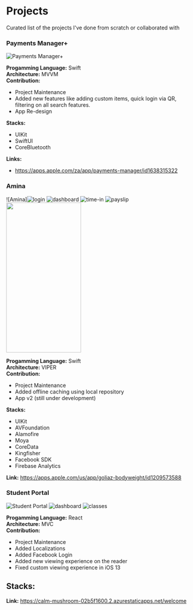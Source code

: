 # Projects
Curated list of the projects I've done from scratch or collaborated with

### Payments Manager+
![Payments Manager+](https://github.com/hanzcruz/Projects/assets/78021245/7ce294a0-7138-4e7e-9625-5c1ccaa23f35)

**Progamming Language:** Swift \
**Architecture:** MVVM \
**Contribution:**
 - Project Maintenance
 - Added new features like adding custom items, quick login via QR, filtering on all search features.
 - App Re-design
 
**Stacks:**
 - UIKit
 - SwiftUI
 - CoreBluetooth


**Links:**
 - https://apps.apple.com/za/app/payments-manager/id1638315322
 
### Amina
![Amina]![login](https://github.com/hanzcruz/Projects/assets/78021245/5267799d-a43a-4bf3-b790-44de810ede15)
![dashboard](https://github.com/hanzcruz/Projects/assets/78021245/97847018-e410-4105-b857-65823a689b99)
![time-in](https://github.com/hanzcruz/Projects/assets/78021245/d055de1a-68d7-4599-b521-4079e5ba95eb)
![payslip](https://github.com/hanzcruz/Projects/assets/78021245/f8067a5b-2c79-4db2-940d-abcc99eff7b5)
<img src="https://github.com/hanzcruz/Projects/assets/78021245/5267799d-a43a-4bf3-b790-44de810ede15" width="200" height="400" />

**Progamming Language:** Swift \
**Architecture:** VIPER \
**Contribution:**
 - Project Maintenance
 - Added offline caching using local repository
 - App v2 (still under development)
 
**Stacks:**
 - UIKit
 - AVFoundation
 - Alamofire
 - Moya
 - CoreData
 - Kingfisher
 - Facebook SDK
 - Firebase Analytics

**Link:** https://apps.apple.com/us/app/goliaz-bodyweight/id1209573588

### Student Portal
![Student Portal](https://github.com/hanzcruz/Projects/assets/78021245/6ae54b25-ca12-49bc-bde4-682e7eaed0b8)
![dashboard](https://github.com/hanzcruz/Projects/assets/78021245/138937c5-ceab-41ef-956a-f5e32cd09ab1)
![classes](https://github.com/hanzcruz/Projects/assets/78021245/7c5c4eac-36cb-4cd6-a4f2-93e62eba1da9)

**Progamming Language:** React \
**Architecture:** MVC \
**Contribution:**
 - Project Maintenance
 - Added Localizations
 - Added Facebook Login
 - Added new viewing experience on the reader
 - Fixed custom viewing experience in iOS 13
 
**Stacks:**
 - 

**Link:** https://calm-mushroom-02b5f1600.2.azurestaticapps.net/welcome
